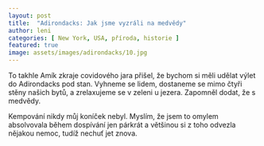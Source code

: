 ```yaml
---
layout: post
title:  "Adirondacks: Jak jsme vyzráli na medvědy"
author: leni
categories: [ New York, USA, příroda, historie ]
featured: true
image: assets/images/adirondacks/10.jpg
---
```


To takhle Amík zkraje covidového jara přišel, že bychom si měli udělat výlet do Adirondacks pod stan. Vyhneme se lidem, dostaneme se mimo čtyři stěny našich bytů, a zrelaxujeme se v zeleni u jezera. Zapomněl dodat, že s medvědy.

Kempování nikdy můj koníček nebyl. Myslím, že jsem to omylem absolvovala během dospívání jen párkrát a většinou si z toho odvezla nějakou nemoc, tudíž nechuť jet znova.

